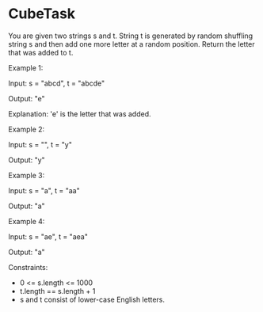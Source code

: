 # CubeTask

You are given two strings s and t.
String t is generated by random shuffling string s and then add one more letter at a random position.
Return the letter that was added to t.


Example 1:

Input: s = "abcd", t = "abcde"

Output: "e"

Explanation: 'e' is the letter that was added.


Example 2:

Input: s = "", t = "y"

Output: "y"


Example 3:

Input: s = "a", t = "aa"

Output: "a"


Example 4:

Input: s = "ae", t = "aea"

Output: "a"


Constraints:
* 0 <= s.length <= 1000
* t.length == s.length + 1
* s and t consist of lower-case English letters.
